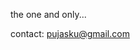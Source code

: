 the one and only...

contact: pujasku@gmail.com

<!---
pujasku/pujasku is a ✨ special ✨ repository because its `README.md` (this file) appears on your GitHub profile.
You can click the Preview link to take a look at your changes.
--->
